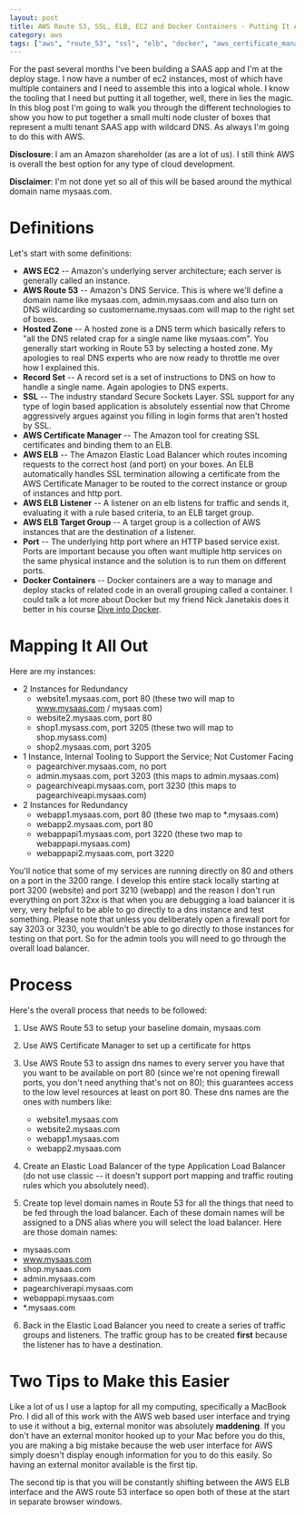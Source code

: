 ```yaml
---
layout: post
title: AWS Route 53, SSL, ELB, EC2 and Docker Containers - Putting It All Together
category: aws
tags: ["aws", "route_53", "ssl", "elb", "docker", "aws_certificate_manager"]
---
```

For the past several months I've been building a SAAS app and I'm at the deploy stage.  I now have a number of ec2 instances, most of which have multiple containers and I need to assemble this into a logical whole.  I know the tooling that I need but putting it all together, well, there in lies the magic.  In this blog post I'm going to walk you through the different technologies to show you how to put together a small multi node cluster of boxes that represent a multi tenant SAAS app with wildcard DNS.  As always I'm going to do this with AWS.  

**Disclosure**: I am an Amazon shareholder (as are a lot of us).  I still think AWS is overall the best option for any type of cloud development.

**Disclaimer**:  I'm not done yet so all of this will be based around the mythical domain name mysaas.com.

# Definitions

Let's start with some definitions:

* **AWS EC2** -- Amazon's underlying server architecture; each server is generally called an instance.
* **AWS Route 53** -- Amazon's DNS Service.   This is where we'll define a domain name like mysaas.com, admin.mysaas.com and also turn on DNS wildcarding so customername.mysaas.com will map to the right set of boxes.
* **Hosted Zone** -- A hosted zone is a DNS term which basically refers to "all the DNS related crap for a single name like mysaas.com".  You generally start working in Route 53 by selecting a hosted zone.  My apologies to real DNS experts who are now ready to throttle me over how I explained this.
* **Record Set** -- A record set is a set of instructions to DNS on how to handle a single name.  Again apologies to DNS experts.
* **SSL** -- The industry standard Secure Sockets Layer.  SSL support for any type of login based application is absolutely essential now that Chrome aggressively argues against you filling in login forms that aren't hosted by SSL.
* **AWS Certificate Manager** -- The Amazon tool for creating SSL certificates and binding them to an ELB.
* **AWS ELB** -- The Amazon Elastic Load Balancer which routes incoming requests to the correct host (and port) on your boxes.  An ELB automatically handles SSL termination allowing a certificate from the AWS Certificate Manager to be routed to the correct instance or group of instances and http port.
* **AWS ELB Listener** -- A listener on an elb listens for traffic and sends it, evaluating it with a rule based criteria, to an ELB target group.
* **AWS ELB Target Group** -- A target group is a collection of AWS instances that are the destination of a listener.
* **Port** -- The underlying http port where an HTTP based service exist.  Ports are important because you often want multiple http services on the same physical instance and the solution is to run them on different ports.
* **Docker Containers** -- Docker containers are a way to manage and deploy stacks of related code in an overall grouping called a container.  I could talk a lot more about Docker but my friend Nick Janetakis does it better in his course [Dive into Docker](https://diveintodocker.com/courses/dive-into-docker).

# Mapping It All Out

Here are my instances:

* 2 Instances for Redundancy
  * website1.mysaas.com, port 80 (these two will map to www.mysaas.com / mysaas.com)
  * website2.mysaas.com, port 80
  * shop1.mysass.com, port 3205 (these two will map to shop.mysass.com)
  * shop2.mysaas.com, port 3205
* 1 Instance, Internal Tooling to Support the Service; Not Customer Facing
  * pagearchiver.mysaas.com, no port
  * admin.mysaas.com, port 3203 (this maps to admin.mysaas.com)
  * pagearchiveapi.mysaas.com, port 3230 (this maps to pagearchiveapi.mysaas.com)
* 2 Instances for Redundancy
  * webapp1.mysaas.com, port 80 (these two map to *.mysaas.com)
  * webapp2.mysaas.com, port 80
  * webappapi1.mysaas.com, port 3220 (these two map to webappapi.mysaas.com)
  * webappapi2.mysaas.com, port 3220
  
You'll notice that some of my services are running directly on 80 and others on a port in the 3200 range.  I develop this entire stack locally starting at port 3200 (website) and port 3210 (webapp) and the reason I don't run everything on port 32xx is that when you are debugging a load balancer it is very, very helpful to be able to go directly to a dns instance and test something.  Please note that unless you deliberately open a firewall port for say 3203 or 3230, you wouldn't be able to go directly to those instances for testing on that port.  So for the admin tools you will need to go through the overall load balancer.

# Process

Here's the overall process that needs to be followed:

1. Use AWS Route 53 to setup your baseline domain, mysaas.com 
2. Use AWS Certificate Manager to set up a certificate for https
3. Use AWS Route 53 to assign dns names to every server you have that you want to be available on port 80 (since we're not opening firewall ports, you don't need anything that's not on 80); this guarantees access to the low level resources at least on port 80.  These dns names are the ones with numbers like:
   * website1.mysaas.com
   * website2.mysaas.com
   * webapp1.mysaas.com
   * webapp2.mysaas.com
  
4. Create an Elastic Load Balancer of the type Application Load Balancer (do not use classic -- it doesn't support port mapping and traffic routing rules which you absolutely need).
5. Create top level domain names in Route 53 for all the things that need to be fed through the load balancer.  Each of these domain names will be assigned to a DNS alias where you will select the load balancer.  Here are those domain names:
  * mysaas.com
  * www.mysaas.com
  * shop.mysaas.com
  * admin.mysaas.com
  * pagearchiverapi.mysaas.com
  * webappapi.mysaas.com
  * *.mysaas.com
6. Back in the Elastic Load Balancer you need to create a series of traffic groups and listeners.  The traffic group has to be created **first** because the listener has to have a destination.

# Two Tips to Make this Easier

Like a lot of us I use a laptop for all my computing, specifically a MacBook Pro.  I did all of this work with the AWS web based user interface and trying to use it without a big, external monitor was absolutely **maddening**.  If you don't have an external monitor hooked up to your Mac before you do this, you are making a big mistake because the web user interface for AWS simply doesn't display enough information for you to do this easily.  So having an external monitor available is the first tip.

The second tip is that you will be constantly shifting between the AWS ELB interface and the AWS route 53 interface so open both of these at the start in separate browser windows.
  
